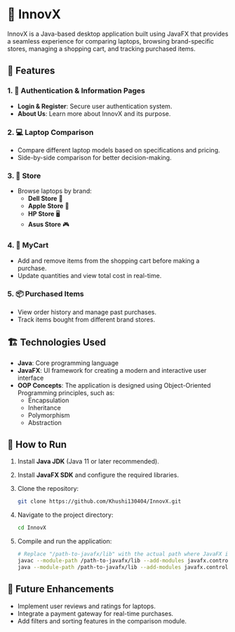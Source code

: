 # 🚀 InnovX

InnovX is a Java-based desktop application built using JavaFX that provides a seamless experience for comparing laptops, browsing brand-specific stores, managing a shopping cart, and tracking purchased items.

## 🌟 Features

### 1. 🔐 Authentication & Information Pages

- **Login & Register**: Secure user authentication system.
- **About Us**: Learn more about InnovX and its purpose.

### 2. 💻 Laptop Comparison

- Compare different laptop models based on specifications and pricing.
- Side-by-side comparison for better decision-making.

### 3. 🏬 Store

- Browse laptops by brand:
  - **Dell Store** 🏢
  - **Apple Store** 🍏
  - **HP Store** 🖥️
  - **Asus Store** 🎮

### 4. 🛒 MyCart

- Add and remove items from the shopping cart before making a purchase.
- Update quantities and view total cost in real-time.

### 5. 📦 Purchased Items

- View order history and manage past purchases.
- Track items bought from different brand stores.

## 🏗️ Technologies Used

- **Java**: Core programming language
- **JavaFX**: UI framework for creating a modern and interactive user interface
- **OOP Concepts**: The application is designed using Object-Oriented Programming principles, such as:
  - Encapsulation
  - Inheritance
  - Polymorphism
  - Abstraction

## 🚀 How to Run

1. Install **Java JDK** (Java 11 or later recommended).

2. Install **JavaFX SDK** and configure the required libraries.

3. Clone the repository:
   ```sh
   git clone https://github.com/Khushi130404/InnovX.git
   ```

4. Navigate to the project directory:
   ```sh
   cd InnovX
   ```

5. Compile and run the application:
   ```sh
   # Replace "/path-to-javafx/lib" with the actual path where JavaFX is installed on your system.
   javac --module-path /path-to-javafx/lib --add-modules javafx.controls,javafx.fxml Main.java
   java --module-path /path-to-javafx/lib --add-modules javafx.controls,javafx.fxml Main
   ```

## 🔮 Future Enhancements

- Implement user reviews and ratings for laptops.
- Integrate a payment gateway for real-time purchases.
- Add filters and sorting features in the comparison module.

